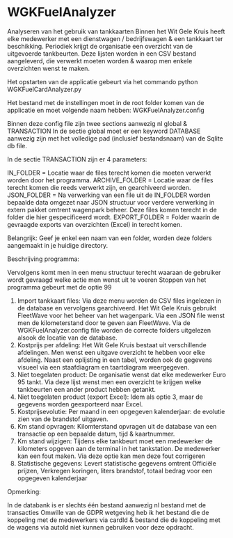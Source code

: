 # WGKFuelAnalyzer
Analyseren van het gebruik van tankkaarten
Binnen het Wit Gele Kruis heeft elke medewerker met een dienstwagen / bedrijfswagen &
een tankkaart ter beschikking.
Periodiek krijgt de organisatie een overzicht van de uitgevoerde tankbeurten.
Deze lijsten worden in een CSV bestand aangeleverd, die verwerkt moeten worden 
& waarop men enkele overzichten wenst te maken.

Het opstarten van de applicatie gebeurt via het commando
python WGKFuelCardAnalyzer.py

Het bestand met de instellingen moet in de root folder komen van de applicatie 
en moet volgende naam hebben: WGKFuelAnalyzer.config

Binnen deze config file zijn twee sections aanwezig nl global & TRANSACTION
In de sectie global moet er een keyword DATABASE aanwezig zijn met het volledige
pad (inclusief bestandsnaam) van de Sqlite db file.

In de sectie TRANSACTION zijn er 4 parameters:
 
IN_FOLDER = Locatie waar de files terecht komen die moeten verwerkt worden door het programma.
ARCHIVE_FOLDER = Locatie waar de files terecht komen die reeds verwerkt zijn, en gearchiveerd worden.
JSON_FOLDER = Na verwerking van een file uit de IN_FOLDER worden bepaalde data omgezet naar JSON structuur
              voor verdere verwerking in extern pakket omtrent wagenpark beheer.
              Deze files komen terecht in de folder die hier gespecificeerd wordt.
EXPORT_FOLDER = Folder waarin de gevraagde exports van overzichten (Excel) in terecht komen.

Belangrijk: Geef je enkel een naam van een folder, worden deze folders aangemaakt in je huidige directory.

Beschrijving programma:

Vervolgens komt men in een menu structuur terecht waaraan de gebruiker wordt
gevraagd welke actie men wenst uit te voeren
Stoppen van het programma gebeurt met de optie 99

1. Import tankkaart files: 
   Via deze menu worden de CSV files ingelezen in de database
   en vervolgens gearchiveerd.
   Het Wit Gele Kruis gebruikt FleetWave voor het beheer van het wagenpark.
   Via een JSON file wenst men de kilometerstand door te geven aan FleetWave.
   Via de WGKFuelAnalyzer.config file worden de correcte folders uitgelezen alsook
   de locatie van de database.
2. Kostprijs per afdeling:
   Het Wit Gele Kruis bestaat uit verschillende afdelingen.
   Men wenst een uitgave overzicht te hebben voor elke afdeling.
   Naast een oplijsting in een tabel, worden ook de gegevens visueel via een staafdiagram 
   en taartdiagram weergegeven.
3. Niet toegelaten product:
   De organisatie wenst dat elke medewerker Euro 95 tankt.
   Via deze lijst wenst men een overzicht te krijgen welke tankbeurten een ander 
   product hebben getankt.
4. Niet toegelaten product (export Excel):
   Idem als optie 3, maar de gegevens worden geexporteerd naar Excel.
5. Kostprijsevolutie:
   Per maand in een opgegeven kalenderjaar: de evolutie zien van de brandstof uitgaven.
6. Km stand opvragen:
   Kilomterstand opvragen uit de database van een transactie op een bepaalde datum, tijd & kaartnummer.
7. Km stand wijzigen:
   Tijdens elke tankbeurt moet een medewerker de kilometers opgeven aan de terminal in het tankstation.
   De medewerker kan een fout maken.
   Via deze optie kan men deze fout corrigeren
8. Statistische gegevens:
   Levert statistische gegevens omtrent Officiële prijzen, Verkregen koringen, liters brandstof, totaal bedrag
   voor een opgegeven kalenderjaar 



Opmerking:

In de databank is er slechts één bestand aanwezig nl bestand met de transacties
Omwille van de GDPR wetgeving heb ik het bestand die de koppeling met de medewerkers
via cardId & bestand die de koppeling met de wagens via autoId niet kunnen gebruiken
voor deze opdracht.

